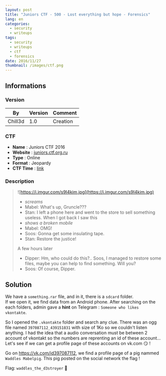 ```yaml
---
layout: post
title: "Juniors CTF - 500 - Lost everything but hope - Forensics"
lang: en
categories:
  - security
  - writeups
tags:
  - security
  - writeups
  - ctf
  - forensics
date: 2016/11/27
thumbnail: /images/ctf.png
---
```

## Informations

### Version

| By      | Version | Comment
| ---     | ---     | ---
| Chill3d | 1.0     | Creation

### CTF

- **Name** : Juniors CTF 2016
- **Website** : [juniors.ctf.org.ru](https://juniors.ctf.org.ru/)
- **Type** : Online
- **Format** : Jeopardy
- **CTF Time** : [link](https://ctftime.org/event/391)

### Description

> ![https://i.imgur.com/s9I4kim.jpg](https://i.imgur.com/s9I4kim.jpg)  
>
> - *screams*  
> - Mabel: What's up, Gruncle???  
> - Stan: I left a phone here and went to the store to sell something useless. When I got back I saw this  
> - *shows a broken mobile*  
> - Mabel: OMG!  
> - Soos: Gonna get some insulating tape.  
> - Stan: Restore the justice!  
>
> A few hours later  
>
> - Dipper: Hm, who could do this?.. Soos, I managed to restore some files, maybe you can help to find something. Will you?  
> - Soos: Of course, Dipper.   

## Solution

We have a `something.rar` file, and in it, there is a `sdcard` folder.  
If we open it, we find data from an Android phone. After searching on the each folders, admin gave a **hint** on Telegram : `Someone who likes vkontakte`.

So I opened the `.vkontakte` folder and search any clue. There was an ogg file named `397087112_439151831` with size of 1Ko so we couldn't listen anything. I had the idea that a audio conversation must be between 2 account of vkontakt so the numbers are reprenting an id of these account...   
Let's see if we can get a profile page of these accounts on vk.com :smirk: !

Go on https://vk.com/id397087112, we find a profile page of a pig nammed `Waddles Mabelpig`. This pig posted on the social network the flag !  

Flag: `waddles_the_d3stroyer` :tada:
